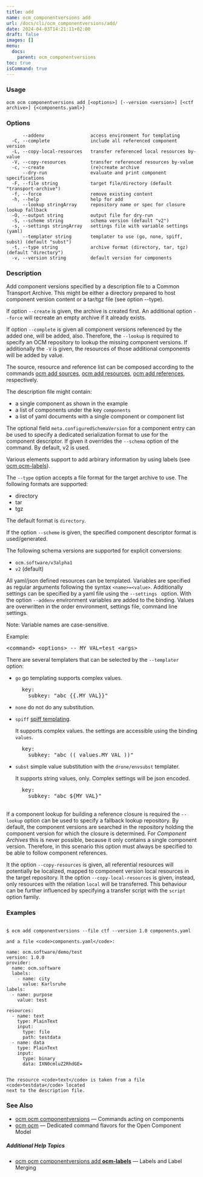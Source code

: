 ```yaml
---
title: add
name: ocm_componentversions add
url: /docs/cli/ocm_componentversions/add/
date: 2024-04-03T14:21:11+02:00
draft: false
images: []
menu:
  docs:
    parent: ocm_componentversions
toc: true
isCommand: true
---
```

### Usage

```
ocm ocm componentversions add [<options>] [--version <version>] [<ctf archive>] {<components.yaml>}
```

### Options

```
      --addenv                 access environment for templating
  -C, --complete               include all referenced component version
  -L, --copy-local-resources   transfer referenced local resources by-value
  -V, --copy-resources         transfer referenced resources by-value
  -c, --create                 (re)create archive
      --dry-run                evaluate and print component specifications
  -F, --file string            target file/directory (default "transport-archive")
  -f, --force                  remove existing content
  -h, --help                   help for add
      --lookup stringArray     repository name or spec for closure lookup fallback
  -O, --output string          output file for dry-run
  -S, --scheme string          schema version (default "v2")
  -s, --settings stringArray   settings file with variable settings (yaml)
      --templater string       templater to use (go, none, spiff, subst) (default "subst")
  -t, --type string            archive format (directory, tar, tgz) (default "directory")
  -v, --version string         default version for components
```

### Description


Add component versions specified by a description file to a Common Transport
Archive. This might be either a directory prepared to host component version
content or a tar/tgz file (see option --type).

If option <code>--create</code> is given, the archive is created first. An
additional option <code>--force</code> will recreate an empty archive if it
already exists.

If option <code>--complete</code> is given all component versions referenced by
the added one, will be added, also. Therefore, the <code>--lookup</code> is required
to specify an OCM repository to lookup the missing component versions. If 
additionally the <code>-V</code> is given, the resources of those additional
components will be added by value.

The source, resource and reference list can be composed according to the commands
[ocm add sources](/docs/cli/add/sources), [ocm add resources](/docs/cli/add/resources), [ocm add references](/docs/cli/add/references),
respectively.

The description file might contain:
- a single component as shown in the example
- a list of components under the key <code>components</code>
- a list of yaml documents with a single component or component list

The optional field <code>meta.configuredSchemaVersion</code> for a component
entry can be used to specify a dedicated serialization format to use for the
component descriptor. If given it overrides the <code>--schema</code> option
of the command. By default, v2 is used.

Various elements support to add arbirary information by using labels
(see [ocm ocm-labels](/docs/cli/cli-labels)).


The <code>--type</code> option accepts a file format for the
target archive to use. The following formats are supported:
- directory
- tar
- tgz

The default format is <code>directory</code>.


If the option <code>--scheme</code> is given, the specified component descriptor format is used/generated.

The following schema versions are supported for explicit conversions:
  - <code>ocm.software/v3alpha1</code>
  - <code>v2</code> (default)


All yaml/json defined resources can be templated.
Variables are specified as regular arguments following the syntax <code>&lt;name>=&lt;value></code>.
Additionally settings can be specified by a yaml file using the <code>--settings <file></code>
option. With the option <code>--addenv</code> environment variables are added to the binding.
Values are overwritten in the order environment, settings file, command line settings. 

Note: Variable names are case-sensitive.

Example:
<pre>
&lt;command> &lt;options> -- MY_VAL=test &lt;args>
</pre>

There are several templaters that can be selected by the <code>--templater</code> option:
- <code>go</code> go templating supports complex values.

  <pre>
    key:
      subkey: "abc {{.MY_VAL}}"
  </pre>
  
- <code>none</code> do not do any substitution.

- <code>spiff</code> [spiff templating](https://github.com/mandelsoft/spiff).

  It supports complex values. the settings are accessible using the binding <code>values</code>.
  <pre>
    key:
      subkey: "abc (( values.MY_VAL ))"
  </pre>
  
- <code>subst</code> simple value substitution with the <code>drone/envsubst</code> templater.

  It supports string values, only. Complex settings will be json encoded.
  <pre>
    key:
      subkey: "abc ${MY_VAL}"
  </pre>
  

\
If a component lookup for building a reference closure is required
the <code>--lookup</code>  option can be used to specify a fallback
lookup repository. By default, the component versions are searched in
the repository holding the component version for which the closure is
determined. For *Component Archives* this is never possible, because
it only contains a single component version. Therefore, in this scenario
this option must always be specified to be able to follow component
references.


It the option <code>--copy-resources</code> is given, all referential 
resources will potentially be localized, mapped to component version local
resources in the target repository. It the option <code>--copy-local-resources</code> 
is given, instead, only resources with the relation <code>local</code> will be
transferred. This behaviour can be further influenced by specifying a transfer
script with the <code>script</code> option family.


### Examples

```

$ ocm add componentversions --file ctf --version 1.0 components.yaml

and a file <code>components.yaml</code>:

name: ocm.software/demo/test
version: 1.0.0
provider:
  name: ocm.software
  labels:
    - name: city
      value: Karlsruhe
labels:
  - name: purpose
    value: test

resources:
  - name: text
    type: PlainText
    input:
      type: file
      path: testdata
  - name: data
    type: PlainText
    input:
      type: binary
      data: IXN0cmluZ2RhdGE=


The resource <code>text</code> is taken from a file <code>testdata</code> located
next to the description file.

```

### See Also

* [ocm ocm componentversions](/docs/cli/cli/componentversions)	 &mdash; Commands acting on components
* [ocm ocm](/docs/cli/cli)	 &mdash; Dedicated command flavors for the Open Component Model



##### Additional Help Topics

* [ocm ocm componentversions add <b>ocm-labels</b>](/docs/cli/cli/componentversions/add/cli-labels)	 &mdash; Labels and Label Merging

